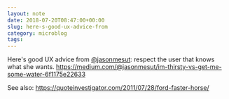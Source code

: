 ```yaml
---
layout: note
date: 2018-07-20T08:47:00+00:00
slug: here-s-good-ux-advice-from
category: microblog
tags:
---
```

Here's good UX advice from [@jasonmesut](https://twitter.com/jasonmesut): respect the user that knows what she wants. https://medium.com/@jasonmesut/im-thirsty-vs-get-me-some-water-6f1175e22633

See also: https://quoteinvestigator.com/2011/07/28/ford-faster-horse/

